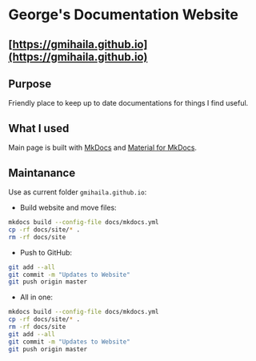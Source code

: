# George's Documentation Website

## [https://gmihaila.github.io](https://gmihaila.github.io)

## Purpose

Friendly place to keep up to date documentations for things I find useful.

## What I used

Main page is built with [MkDocs](https://www.mkdocs.org/) and [Material for MkDocs](https://squidfunk.github.io/mkdocs-material/).


## Maintanance

Use as current folder `gmihaila.github.io`:

* Build website and move files:

<!---
mkdocs build --config-file docs/mkdocs.yml
cp -rf docs/site/* .
rm -rf docs/site
-->

  ```bash
  mkdocs build --config-file docs/mkdocs.yml
  cp -rf docs/site/* .
  rm -rf docs/site
  ```

* Push to GitHub:

<!---
git add --all
git commit -m "Updates to Website"
git push origin master
-->

  ```bash
  git add --all
  git commit -m "Updates to Website"
  git push origin master
  ```
  
* All in one:

<!---

mkdocs build --config-file docs/mkdocs.yml
cp -rf docs/site/* .
rm -rf docs/site
git add --all
git commit -m "Updates to Website"
git push origin master

-->

  ```bash
  mkdocs build --config-file docs/mkdocs.yml
  cp -rf docs/site/* .
  rm -rf docs/site
  git add --all
  git commit -m "Updates to Website"
  git push origin master
  ```



